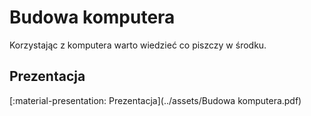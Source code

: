# Budowa komputera

Korzystając z komputera warto wiedzieć co piszczy w środku.

## Prezentacja

[:material-presentation: Prezentacja](../assets/Budowa komputera.pdf)
